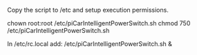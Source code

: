 Copy the script to /etc and setup execution permissions.

chown root:root /etc/piCarIntelligentPowerSwitch.sh
chmod 750 /etc/piCarIntelligentPowerSwitch.sh

In /etc/rc.local add:
/etc/piCarIntelligentPowerSwitch.sh &
